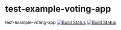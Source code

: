 # test-example-voting-app
test-example-voting-app
[![Build Status](http://34.32.68.87:8080/buildStatus/icon?job=instavote%2Fworker-built)](http://34.32.68.87:8080/job/instavote/job/worker-built/)
[![Build Status](http://34.32.68.87:8080/buildStatus/icon?job=instavote%2Fworker-test&subject=UnitTest)](http://34.32.68.87:8080/job/instavote/job/worker-test/)
